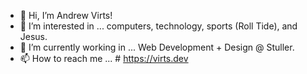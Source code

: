 - 👋 Hi, I’m Andrew Virts!
- 👀 I’m interested in ... computers, technology, sports (Roll Tide), and Jesus.
- 🌱 I’m currently working in ... Web Development + Design @ Stuller.
- 📫 How to reach me ... # https://virts.dev
